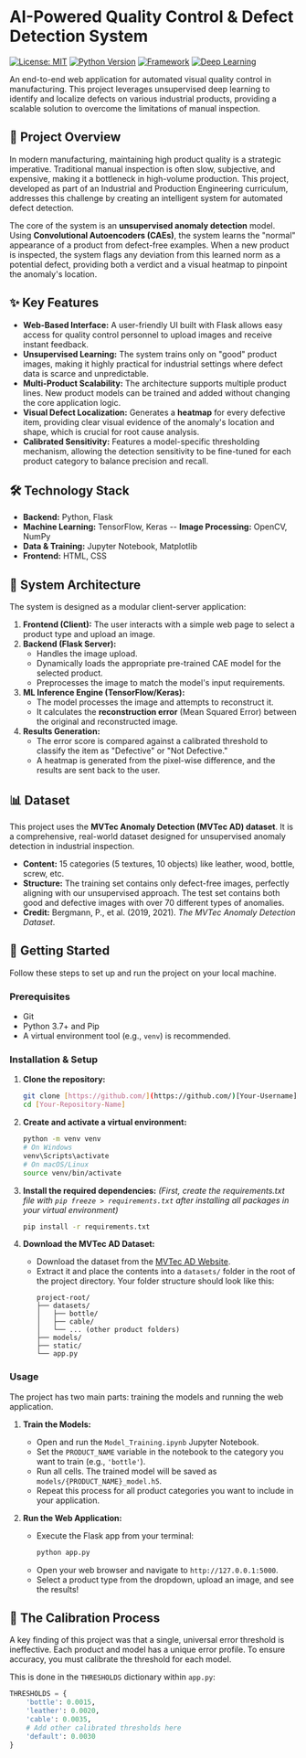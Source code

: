 # AI-Powered Quality Control & Defect Detection System

[![License: MIT](https://img.shields.io/badge/License-MIT-yellow.svg)](https://opensource.org/licenses/MIT)
[![Python Version](https://img.shields.io/badge/python-3.7+-blue.svg)](https://www.python.org/downloads/)
[![Framework](https://img.shields.io/badge/Framework-Flask-black.svg)](https://flask.palletsprojects.com/)
[![Deep Learning](https://img.shields.io/badge/Library-TensorFlow-orange.svg)](https://www.tensorflow.org/)

An end-to-end web application for automated visual quality control in manufacturing. This project leverages unsupervised deep learning to identify and localize defects on various industrial products, providing a scalable solution to overcome the limitations of manual inspection.


## 🎯 Project Overview

In modern manufacturing, maintaining high product quality is a strategic imperative. Traditional manual inspection is often slow, subjective, and expensive, making it a bottleneck in high-volume production. This project, developed as part of an Industrial and Production Engineering curriculum, addresses this challenge by creating an intelligent system for automated defect detection.

The core of the system is an **unsupervised anomaly detection** model. Using **Convolutional Autoencoders (CAEs)**, the system learns the "normal" appearance of a product from defect-free examples. When a new product is inspected, the system flags any deviation from this learned norm as a potential defect, providing both a verdict and a visual heatmap to pinpoint the anomaly's location.

## ✨ Key Features

-   **Web-Based Interface:** A user-friendly UI built with Flask allows easy access for quality control personnel to upload images and receive instant feedback.
-   **Unsupervised Learning:** The system trains only on "good" product images, making it highly practical for industrial settings where defect data is scarce and unpredictable.
-   **Multi-Product Scalability:** The architecture supports multiple product lines. New product models can be trained and added without changing the core application logic.
-   **Visual Defect Localization:** Generates a **heatmap** for every defective item, providing clear visual evidence of the anomaly's location and shape, which is crucial for root cause analysis.
-   **Calibrated Sensitivity:** Features a model-specific thresholding mechanism, allowing the detection sensitivity to be fine-tuned for each product category to balance precision and recall.

## 🛠️ Technology Stack

-   **Backend:** Python, Flask
-   **Machine Learning:** TensorFlow, Keras
--   **Image Processing:** OpenCV, NumPy
-   **Data & Training:** Jupyter Notebook, Matplotlib
-   **Frontend:** HTML, CSS

## 📂 System Architecture

The system is designed as a modular client-server application:

1.  **Frontend (Client):** The user interacts with a simple web page to select a product type and upload an image.
2.  **Backend (Flask Server):**
    -   Handles the image upload.
    -   Dynamically loads the appropriate pre-trained CAE model for the selected product.
    -   Preprocesses the image to match the model's input requirements.
3.  **ML Inference Engine (TensorFlow/Keras):**
    -   The model processes the image and attempts to reconstruct it.
    -   It calculates the **reconstruction error** (Mean Squared Error) between the original and reconstructed image.
4.  **Results Generation:**
    -   The error score is compared against a calibrated threshold to classify the item as "Defective" or "Not Defective."
    -   A heatmap is generated from the pixel-wise difference, and the results are sent back to the user.

## 📊 Dataset

This project uses the **MVTec Anomaly Detection (MVTec AD) dataset**. It is a comprehensive, real-world dataset designed for unsupervised anomaly detection in industrial inspection.

-   **Content:** 15 categories (5 textures, 10 objects) like leather, wood, bottle, screw, etc.
-   **Structure:** The training set contains only defect-free images, perfectly aligning with our unsupervised approach. The test set contains both good and defective images with over 70 different types of anomalies.
-   **Credit:** Bergmann, P., et al. (2019, 2021). *The MVTec Anomaly Detection Dataset*.

## 🚀 Getting Started

Follow these steps to set up and run the project on your local machine.

### Prerequisites

-   Git
-   Python 3.7+ and Pip
-   A virtual environment tool (e.g., `venv`) is recommended.

### Installation & Setup

1.  **Clone the repository:**
    ```bash
    git clone [https://github.com/](https://github.com/)[Your-Username]/[Your-Repository-Name].git
    cd [Your-Repository-Name]
    ```

2.  **Create and activate a virtual environment:**
    ```bash
    python -m venv venv
    # On Windows
    venv\Scripts\activate
    # On macOS/Linux
    source venv/bin/activate
    ```

3.  **Install the required dependencies:**
    *(First, create the requirements.txt file with `pip freeze > requirements.txt` after installing all packages in your virtual environment)*
    ```bash
    pip install -r requirements.txt
    ```

4.  **Download the MVTec AD Dataset:**
    -   Download the dataset from the [MVTec AD Website](https://www.mvtec.com/company/research/datasets/mvtec-ad).
    -   Extract it and place the contents into a `datasets/` folder in the root of the project directory. Your folder structure should look like this:
        ```
        project-root/
        ├── datasets/
        │   ├── bottle/
        │   ├── cable/
        │   └── ... (other product folders)
        ├── models/
        ├── static/
        └── app.py
        ```

### Usage

The project has two main parts: training the models and running the web application.

1.  **Train the Models:**
    -   Open and run the `Model_Training.ipynb` Jupyter Notebook.
    -   Set the `PRODUCT_NAME` variable in the notebook to the category you want to train (e.g., `'bottle'`).
    -   Run all cells. The trained model will be saved as `models/{PRODUCT_NAME}_model.h5`.
    -   Repeat this process for all product categories you want to include in your application.

2.  **Run the Web Application:**
    -   Execute the Flask app from your terminal:
        ```bash
        python app.py
        ```
    -   Open your web browser and navigate to `http://127.0.0.1:5000`.
    -   Select a product type from the dropdown, upload an image, and see the results!

## 🔬 The Calibration Process

A key finding of this project was that a single, universal error threshold is ineffective. Each product and model has a unique error profile. To ensure accuracy, you must calibrate the threshold for each model.

This is done in the `THRESHOLDS` dictionary within `app.py`:

```python
THRESHOLDS = {
    'bottle': 0.0015,
    'leather': 0.0020,
    'cable': 0.0035,
    # Add other calibrated thresholds here
    'default': 0.0030
}
